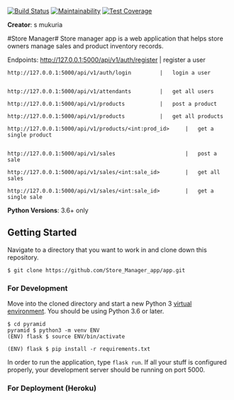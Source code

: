 [![Build Status](https://travis-ci.org/Mukuria-Samuel/Store_Manager_app.svg?branch=Challenge-2)](https://travis-ci.org/Mukuria-Samuel/Store_Manager_app)
[![Maintainability](https://api.codeclimate.com/v1/badges/a99a88d28ad37a79dbf6/maintainability)](https://codeclimate.com/github/codeclimate/codeclimate/maintainability)
[![Test Coverage](https://api.codeclimate.com/v1/badges/a99a88d28ad37a79dbf6/test_coverage)](https://codeclimate.com/github/codeclimate/codeclimate/test_coverage)

**Creator**: s mukuria


#Store Manager#
Store manager app is a web application that helps store owners manage sales and product inventory records.

Endpoints:
   	http://127.0.0.1:5000/api/v1/auth/register 		|	register a user
   	
   	http://127.0.0.1:5000/api/v1/auth/login 		|	login a user
   	
   
   	http://127.0.0.1:5000/api/v1/attendants 		|	get all users
   	
   	http://127.0.0.1:5000/api/v1/products 			|	post a product
   
   	http://127.0.0.1:5000/api/v1/products	 		|	get all products
	
	http://127.0.0.1:5000/api/v1/products/<int:prod_id>		|	get a single product
   	
   
   	http://127.0.0.1:5000/api/v1/sales 						|	post a sale
   	
   	http://127.0.0.1:5000/api/v1/sales/<int:sale_id> 		|	get all sales
   	
   	http://127.0.0.1:5000/api/v1/sales/<int:sale_id> 		|	get a single sale
   
 
 **Python Versions**: 3.6+ only
 
 ## Getting Started
 
 Navigate to a directory that you want to work in and clone down this repository.
 
 ```
 $ git clone https://github.com/Store_Manager_app/app.git
 ```
 
 ### For Development
 
 Move into the cloned directory and start a new Python 3 [virtual environment](https://docs.python.org/3/tutorial/venv.html). You should be using Python 3.6 or later.
 
 ```
 $ cd pyramid
 pyramid $ python3 -m venv ENV
 (ENV) flask $ source ENV/bin/activate
 ```
 
 ```
 (ENV) flask $ pip install -r requirements.txt
 ```
 
 In order to run the application, type `flask run`.
 If all your stuff is configured properly, your development server should be running on port 5000.
 
 ### For Deployment (Heroku)
 
